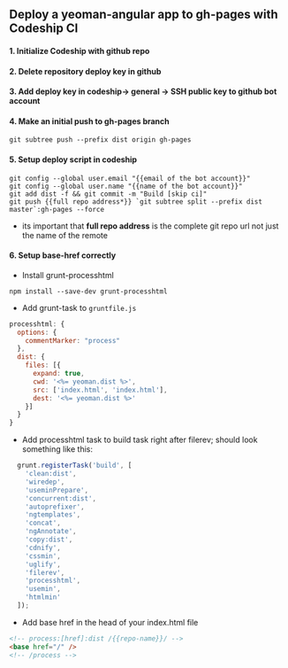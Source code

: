 ## Deploy a yeoman-angular app to gh-pages with Codeship CI

#### 1. Initialize Codeship with github repo

#### 2. Delete repository deploy key in github

#### 3. Add deploy key in codeship-> general -> SSH public key to github bot account

#### 4. Make an initial push to gh-pages branch

```Shell
git subtree push --prefix dist origin gh-pages
```

#### 5. Setup deploy script in codeship

```Shell
git config --global user.email "{{email of the bot account}}"
git config --global user.name "{{name of the bot account}}"
git add dist -f && git commit -m "Build [skip ci]"
git push {{full repo address*}} `git subtree split --prefix dist master`:gh-pages --force
```

* its important that **full repo address** is the complete git repo url not just the name of the remote

#### 6. Setup base-href correctly

* Install grunt-processhtml

```Shell
npm install --save-dev grunt-processhtml
```

* Add grunt-task to `gruntfile.js`

```Javascript
processhtml: {
  options: {
    commentMarker: "process"
  },
  dist: {
    files: [{
      expand: true,
      cwd: '<%= yeoman.dist %>',
      src: ['index.html', 'index.html'],
      dest: '<%= yeoman.dist %>'
    }]
  }
}
```

* Add processhtml task to build task right after filerev; should look something like this:

```Javascript
  grunt.registerTask('build', [
    'clean:dist',
    'wiredep',
    'useminPrepare',
    'concurrent:dist',
    'autoprefixer',
    'ngtemplates',
    'concat',
    'ngAnnotate',
    'copy:dist',
    'cdnify',
    'cssmin',
    'uglify',
    'filerev',
    'processhtml',
    'usemin',
    'htmlmin'
  ]);
```

* Add base href in the head of your index.html file

```HTML
<!-- process:[href]:dist /{{repo-name}}/ -->
<base href="/" />
<!-- /process -->
```